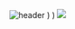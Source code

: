 ![header](https://capsule-render.vercel.app/api?type=waving&color=timeAuto&height=300&section=header&text=WELCOME&desc=JIHYEON's%20Github&fontSize=90&fontAlignY=25&descAlignY=40)
)
)
 <a href="클릭시 이동할 링크" target="_blank"><img src="https://img.shields.io/badge/#E4405F?style=flat-square&logo=Instagram&logoColor=white"/></a>

